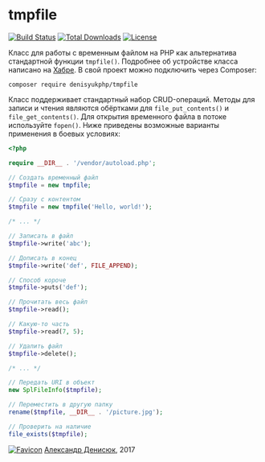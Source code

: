 # tmpfile

[![Build Status](https://travis-ci.org/denisyukphp/tmpfile.svg?branch=master)](https://travis-ci.org/denisyukphp/tmpfile) [![Total Downloads](https://poser.pugx.org/denisyukphp/tmpfile/downloads)](https://packagist.org/packages/denisyukphp/tmpfile) [![License](https://poser.pugx.org/denisyukphp/tmpfile/license)](https://packagist.org/packages/denisyukphp/tmpfile)

Класс для работы с временным файлом на PHP как альтернатива стандартной функции `tmpfile()`. Подробнее об устройстве класса написано на [Хабре](https://habrahabr.ru/post/320078/). В свой проект можно подключить через Composer:

```
composer require denisyukphp/tmpfile
```

Класс поддерживает стандартный набор CRUD-операций. Методы для записи и чтения являются обёртками для `file_put_contents()` и `file_get_contents()`. Для открытия временного файла в потоке используйте `fopen()`. Ниже приведены возможные варианты применения в боевых условиях:

```php
<?php

require __DIR__ . '/vendor/autoload.php';

// Создать временный файл
$tmpfile = new tmpfile;

// Сразу с контентом
$tmpfile = new tmpfile('Hello, world!');

/* ... */

// Записать в файл
$tmpfile->write('abc');

// Дописать в конец
$tmpfile->write('def', FILE_APPEND);

// Способ короче
$tmpfile->puts('def');

// Прочитать весь файл
$tmpfile->read();

// Какую-то часть
$tmpfile->read(7, 5);

// Удалить файл
$tmpfile->delete();

/* ... */

// Передать URI в объект
new SplFileInfo($tmpfile);

// Переместить в другую папку
rename($tmpfile, __DIR__ . '/picture.jpg');

// Проверить на наличие
file_exists($tmpfile);
```

[![Favicon](https://hsto.org/files/e9b/a97/31d/e9ba9731d607484cb3abfdd51fd494d5.png)](https://denisyuk.by) [Александр Денисюк](https://denisyuk.by), 2017
